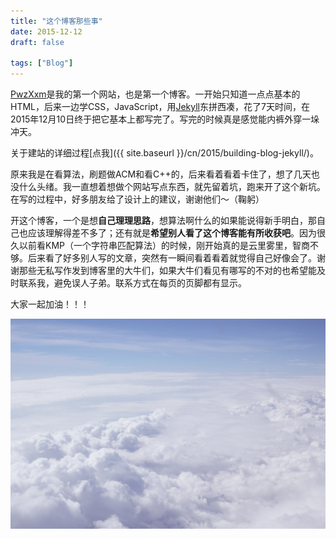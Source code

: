 ```yaml
---
title: "这个博客那些事"
date: 2015-12-12
draft: false

tags: ["Blog"]
---
```


[PwzXxm](http://www.pwzxxm.com/zh-cn)是我的第一个网站，也是第一个博客。一开始只知道一点点基本的HTML，后来一边学CSS，JavaScript，用[Jekyll](https://jekyllrb.com/)东拼西凑，花了7天时间，在2015年12月10日终于把它基本上都写完了。写完的时候真是感觉能内裤外穿一垛冲天。

关于建站的详细过程[点我]({{ site.baseurl }}/cn/2015/building-blog-jekyll/)。

原来我是在看算法，刷题做ACM和看C++的，后来看着看着卡住了，想了几天也没什么头绪。我一直想着想做个网站写点东西，就先留着坑，跑来开了这个新坑。在写的过程中，好多朋友给了设计上的建议，谢谢他们～（鞠躬）

开这个博客，一个是想**自己理理思路**，想算法啊什么的如果能说得新手明白，那自己也应该理解得差不多了；还有就是**希望别人看了这个博客能有所收获吧**。因为很久以前看KMP（一个字符串匹配算法）的时候，刚开始真的是云里雾里，智商不够。后来看了好多别人写的文章，突然有一瞬间看着看着就觉得自己好像会了。谢谢那些无私写作发到博客里的大牛们，如果大牛们看见有哪写的不对的也希望能及时联系我，避免误人子弟。联系方式在每页的页脚都有显示。

大家一起加油！！！

![blog_story](blog_story.jpg)
